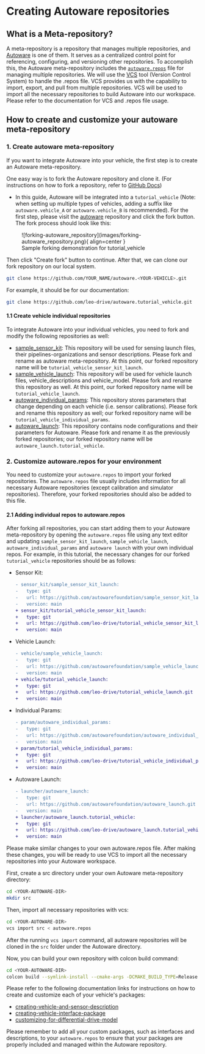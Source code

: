 # Creating Autoware repositories

## What is a Meta-repository?

A meta-repository is a repository that manages multiple repositories,
and [Autoware](https://github.com/autowarefoundation/autoware) is one of them.
It serves as a centralized control point for referencing, configuring,
and versioning other repositories.
To accomplish this,
the Autoware meta-repository includes the [`autoware.repos`](https://github.com/autowarefoundation/autoware/blob/main/autoware.repos) file
for managing multiple repositories.
We will use the [VCS](https://github.com/dirk-thomas/vcstool) tool
(Version Control System) to handle the .repos file.
VCS provides us with the capability to import, export, and pull from multiple repositories.
VCS will be used to import all the necessary repositories to build Autoware into our workspace.
Please refer to the documentation for VCS and .repos file usage.

## How to create and customize your autoware meta-repository

### 1. Create autoware meta-repository

If you want to integrate Autoware into your vehicle, the first step is to create an Autoware meta-repository.

One easy way is to fork the Autoware repository and clone it.
(For instructions on how to fork a repository,
refer to [GitHub Docs](https://docs.github.com/en/get-started/quickstart/fork-a-repo))

- In this guide, Autoware will be integrated into a `tutorial_vehicle`
  (Note: when setting up multiple types of vehicles,
  adding a suffix like `autoware.vehicle_A` or `autoware.vehicle_B` is recommended).
  For the first step,
  please visit the [autoware](https://github.com/autowarefoundation/autoware) repository
  and click the fork button.
  The fork process should look like this:

<figure markdown>
  ![forking-autoware_repository](images/forking-autoware_repository.png){ align=center }
  <figcaption>
    Sample forking demonstration for tutorial_vehicle
  </figcaption>
</figure>

Then click "Create fork" button to continue. After that, we can clone our fork repository on our local system.

```bash
git clone https://github.com/YOUR_NAME/autoware.<YOUR-VEHICLE>.git
```

For example, it should be for our documentation:

```bash
git clone https://github.com/leo-drive/autoware.tutorial_vehicle.git
```

#### 1.1 Create vehicle individual repositories

To integrate Autoware into your individual vehicles,
you need to fork and modify the following repositories as well:

- [sample_sensor_kit](https://github.com/autowarefoundation/sample_sensor_kit_launch): This repository will be used for sensing launch files, their pipelines-organizations and sensor descriptions.
  Please fork and rename as autoware meta-repository. At this point, our forked repository name will be `tutorial_vehicle_sensor_kit_launch`.
- [sample_vehicle_launch](https://github.com/autowarefoundation/sample_vehicle_launch): This repository will be used for vehicle launch files, vehicle_descriptions and vehicle_model.
  Please fork and rename this repository as well. At this point, our forked repository name will be `tutorial_vehicle_launch`.
- [autoware_individual_params](https://github.com/autowarefoundation/autoware_individual_params): This repository stores parameters that change depending on each vehicle (i.e. sensor calibrations). Please fork
  and rename this repository as well; our forked repository name will be `tutorial_vehicle_individual_params`.
- [autoware_launch](https://github.com/autowarefoundation/autoware_launch):
  This repository contains node configurations and their parameters for Autoware.
  Please fork and rename it as the previously forked repositories;
  our forked repository name will be `autoware_launch.tutorial_vehicle`.

### 2. Customize autoware.repos for your environment

You need to customize your `autoware.repos` to import your forked repositories.
The `autoware.repos` file usually includes information for all necessary Autoware repositories
(except calibration and simulator repositories).
Therefore, your forked repositories should also be added to this file.

#### 2.1 Adding individual repos to autoware.repos

After forking all repositories,
you can start
adding them to your Autoware meta-repository
by opening the `autoware.repos` file using any text editor and updating `sample_sensor_kit_launch`,
`sample_vehicle_launch`, `autoware_individual_params`
and `autoware launch` with your own individual repos.
For example, in this tutorial,
the necessary changes for our forked `tutorial_vehicle` repositories should be as follows:

- Sensor Kit:

  ```diff
  - sensor_kit/sample_sensor_kit_launch:
  -   type: git
  -   url: https://github.com/autowarefoundation/sample_sensor_kit_launch.git
  -   version: main
  + sensor_kit/tutorial_vehicle_sensor_kit_launch:
  +   type: git
  +   url: https://github.com/leo-drive/tutorial_vehicle_sensor_kit_launch.git
  +   version: main
  ```

- Vehicle Launch:

  ```diff
  - vehicle/sample_vehicle_launch:
  -   type: git
  -   url: https://github.com/autowarefoundation/sample_vehicle_launch.git
  -   version: main
  + vehicle/tutorial_vehicle_launch:
  +   type: git
  +   url: https://github.com/leo-drive/tutorial_vehicle_launch.git
  +   version: main
  ```

- Individual Params:

  ```diff
  - param/autoware_individual_params:
  -   type: git
  -   url: https://github.com/autowarefoundation/autoware_individual_params.git
  -   version: main
  + param/tutorial_vehicle_individual_params:
  +   type: git
  +   url: https://github.com/leo-drive/tutorial_vehicle_individual_params.git
  +   version: main
  ```

- Autoware Launch:

  ```diff
  - launcher/autoware_launch:
  -   type: git
  -   url: https://github.com/autowarefoundation/autoware_launch.git
  -   version: main
  + launcher/autoware_launch.tutorial_vehicle:
  +   type: git
  +   url: https://github.com/leo-drive/autoware_launch.tutorial_vehicle.git
  +   version: main
  ```

Please make similar changes to your own autoware.repos file.
After making these changes,
you will be ready to use VCS to import all the necessary repositories into your Autoware workspace.

First, create a src directory under your own Autoware meta-repository directory:

```bash
cd <YOUR-AUTOWARE-DIR>
mkdir src
```

Then, import all necessary repositories with vcs:

```bash
cd <YOUR-AUTOWARE-DIR>
vcs import src < autoware.repos
```

After the running `vcs import` command,
all autoware repositories will be cloned in the `src` folder under the Autoware directory.

Now, you can build your own repository with colcon build command:

```bash
cd <YOUR-AUTOWARE-DIR>
colcon build --symlink-install --cmake-args -DCMAKE_BUILD_TYPE=Release
```

Please refer to the following documentation links for instructions
on how to create and customize each of your vehicle's packages:

- [creating-vehicle-and-sensor-description](https://autowarefoundation.github.io/autoware-documentation/main/how-to-guides/integrating-autoware/creating-vehicle-and-sensor-description/creating-vehicle-and-sensor-description)
- [creating-vehicle-interface-package](https://autowarefoundation.github.io/autoware-documentation/main/how-to-guides/integrating-autoware/creating-vehicle-interface-package/creating-a-vehicle-interface-for-an-ackermann-kinematic-model/)
- [customizing-for-differential-drive-model](https://autowarefoundation.github.io/autoware-documentation/main/how-to-guides/integrating-autoware/creating-vehicle-interface-package/customizing-for-differential-drive-model/)

Please remember to add all your custom packages, such as interfaces and descriptions, to your `autoware.repos` to ensure that your packages are properly included and managed within the Autoware repository.

